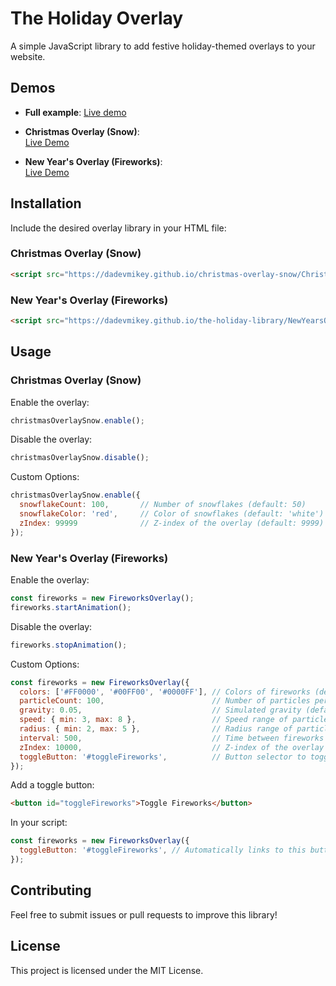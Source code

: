 
# The Holiday Overlay

A simple JavaScript library to add festive holiday-themed overlays to your website.

## Demos
- **Full example**:
  [Live demo](https://dadevmikey.github.io/The-Holiday-Library/index.html)
  
- **Christmas Overlay (Snow)**:  
  [Live Demo](https://dadevmikey.github.io/The-Holiday-Library/christmasoverlay.html)

- **New Year's Overlay (Fireworks)**:  
  [Live Demo](https://dadevmikey.github.io/The-Holiday-Library/newyearsoverlay.html)

## Installation

Include the desired overlay library in your HTML file:

### Christmas Overlay (Snow)
```html
<script src="https://dadevmikey.github.io/christmas-overlay-snow/ChristmasOverlay.js"></script>
```

### New Year's Overlay (Fireworks)
```html
<script src="https://dadevmikey.github.io/the-holiday-library/NewYearsOverlay.js"></script>
```

## Usage

### Christmas Overlay (Snow)

Enable the overlay:
```javascript
christmasOverlaySnow.enable();
```

Disable the overlay:
```javascript
christmasOverlaySnow.disable();
```

Custom Options:
```javascript
christmasOverlaySnow.enable({
  snowflakeCount: 100,       // Number of snowflakes (default: 50)
  snowflakeColor: 'red',     // Color of snowflakes (default: 'white')
  zIndex: 99999              // Z-index of the overlay (default: 9999)
});
```

### New Year's Overlay (Fireworks)

Enable the overlay:
```javascript
const fireworks = new FireworksOverlay();
fireworks.startAnimation();
```

Disable the overlay:
```javascript
fireworks.stopAnimation();
```

Custom Options:
```javascript
const fireworks = new FireworksOverlay({
  colors: ['#FF0000', '#00FF00', '#0000FF'], // Colors of fireworks (default: multicolored)
  particleCount: 100,                        // Number of particles per firework (default: 50)
  gravity: 0.05,                             // Simulated gravity (default: 0.02)
  speed: { min: 3, max: 8 },                 // Speed range of particles (default: { min: 2, max: 6 })
  radius: { min: 2, max: 5 },                // Radius range of particles (default: { min: 1, max: 3 })
  interval: 500,                             // Time between fireworks in ms (default: 1000)
  zIndex: 10000,                             // Z-index of the overlay (default: 9999)
  toggleButton: '#toggleFireworks',          // Button selector to toggle the overlay (optional)
});
```

Add a toggle button:
```html
<button id="toggleFireworks">Toggle Fireworks</button>
```

In your script:
```javascript
const fireworks = new FireworksOverlay({
  toggleButton: '#toggleFireworks', // Automatically links to this button
});
```

## Contributing

Feel free to submit issues or pull requests to improve this library!

## License
This project is licensed under the MIT License.
